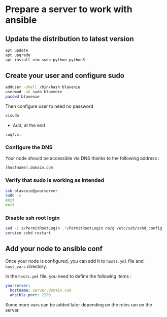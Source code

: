 # Prepare a server to work with ansible

## Update the distribution to latest version

```bash
apt update
apt upgrade
apt install vim sudo python python3
```

## Create your user and configure sudo

```bash
adduser -shell /bin/bash blavenie
usermod -aG sudo blavenie
passwd blavenie
```

Then configure user to need no password
```bash
visudo
```
 - Add, at the end
```
:wq!:x:
```

### Configure the DNS

Your node should be accessible via DNS thanks to the following address : 

```
[hostname].domain.com
```

### Verify that sudo is working as intended

```bash
ssh blavenie@yourserver
sudo -s
exit
exit
```

### Disable ssh root login

```bash
sed -i s/PermitRootLogin .*/PermitRootLogin no/g /etc/ssh/sshd_config
service sshd restart
```

## Add your node to ansible conf

Once your node is configured, you can add it to `hosts.yml` file and `host_vars` directory.

In the `hosts.yml` file, you need to define the following items : 

```yml
yourserver:
  hostname: server.domain.com
  ansible_port: 2200
```

Some more vars can be added later depending on the roles ran on the server.

